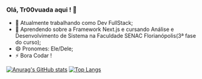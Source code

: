 ### Olá, Tr00vuada aqui ! 👋

- 🔭 Atualmente trabalhando como Dev FullStack;
- 🌱 Aprendendo sobre a Framework Next.js e cursando Análise e Desenvolvimento de Sistema na Faculdade SENAC Florianópolis(3ª fase do curso);
- 😄 Pronomes: Ele/Dele;
- ⚡ Bora Codar !

[![Anurag's GitHub stats](https://github-readme-stats.vercel.app/api?username=Tr00vuada&show_icons=true&theme=highcontrast)](https://github.com/anuraghazra/github-readme-stats)
[![Top Langs](https://github-readme-stats.vercel.app/api/top-langs/?username=Tr00vuada&theme=highcontrast)](https://github.com/anuraghazra/github-readme-stats)

